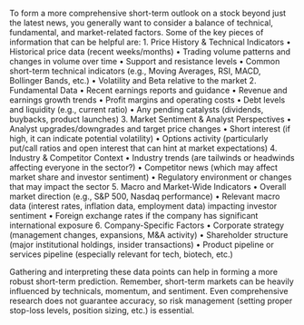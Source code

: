To form a more comprehensive short-term outlook on a stock beyond just the latest news, you generally want to consider a balance of technical, fundamental, and market-related factors. Some of the key pieces of information that can be helpful are:
	1.	Price History & Technical Indicators
	•	Historical price data (recent weeks/months)
	•	Trading volume patterns and changes in volume over time
	•	Support and resistance levels
	•	Common short-term technical indicators (e.g., Moving Averages, RSI, MACD, Bollinger Bands, etc.)
	•	Volatility and Beta relative to the market
	2.	Fundamental Data
	•	Recent earnings reports and guidance
	•	Revenue and earnings growth trends
	•	Profit margins and operating costs
	•	Debt levels and liquidity (e.g., current ratio)
	•	Any pending catalysts (dividends, buybacks, product launches)
	3.	Market Sentiment & Analyst Perspectives
	•	Analyst upgrades/downgrades and target price changes
	•	Short interest (if high, it can indicate potential volatility)
	•	Options activity (particularly put/call ratios and open interest that can hint at market expectations)
	4.	Industry & Competitor Context
	•	Industry trends (are tailwinds or headwinds affecting everyone in the sector?)
	•	Competitor news (which may affect market share and investor sentiment)
	•	Regulatory environment or changes that may impact the sector
	5.	Macro and Market-Wide Indicators
	•	Overall market direction (e.g., S&P 500, Nasdaq performance)
	•	Relevant macro data (interest rates, inflation data, employment data) impacting investor sentiment
	•	Foreign exchange rates if the company has significant international exposure
	6.	Company-Specific Factors
	•	Corporate strategy (management changes, expansions, M&A activity)
	•	Shareholder structure (major institutional holdings, insider transactions)
	•	Product pipeline or services pipeline (especially relevant for tech, biotech, etc.)

Gathering and interpreting these data points can help in forming a more robust short-term prediction. Remember, short-term markets can be heavily influenced by technicals, momentum, and sentiment. Even comprehensive research does not guarantee accuracy, so risk management (setting proper stop-loss levels, position sizing, etc.) is essential.